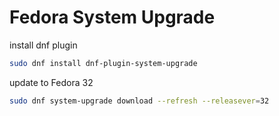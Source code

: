 # Fedora System Upgrade

install dnf plugin

```bash
sudo dnf install dnf-plugin-system-upgrade
```

update to Fedora 32

```bash
sudo dnf system-upgrade download --refresh --releasever=32
```